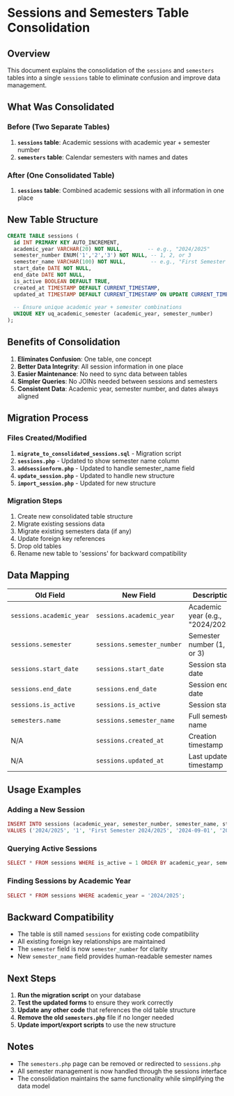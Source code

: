 # Sessions and Semesters Table Consolidation

## Overview
This document explains the consolidation of the `sessions` and `semesters` tables into a single `sessions` table to eliminate confusion and improve data management.

## What Was Consolidated

### Before (Two Separate Tables)
1. **`sessions` table**: Academic sessions with academic year + semester number
2. **`semesters` table**: Calendar semesters with names and dates

### After (One Consolidated Table)
1. **`sessions` table**: Combined academic sessions with all information in one place

## New Table Structure

```sql
CREATE TABLE sessions (
  id INT PRIMARY KEY AUTO_INCREMENT,
  academic_year VARCHAR(20) NOT NULL,        -- e.g., "2024/2025"
  semester_number ENUM('1','2','3') NOT NULL, -- 1, 2, or 3
  semester_name VARCHAR(100) NOT NULL,        -- e.g., "First Semester 2024/2025"
  start_date DATE NOT NULL,
  end_date DATE NOT NULL,
  is_active BOOLEAN DEFAULT TRUE,
  created_at TIMESTAMP DEFAULT CURRENT_TIMESTAMP,
  updated_at TIMESTAMP DEFAULT CURRENT_TIMESTAMP ON UPDATE CURRENT_TIMESTAMP,
  
  -- Ensure unique academic year + semester combinations
  UNIQUE KEY uq_academic_semester (academic_year, semester_number)
);
```

## Benefits of Consolidation

1. **Eliminates Confusion**: One table, one concept
2. **Better Data Integrity**: All session information in one place
3. **Easier Maintenance**: No need to sync data between tables
4. **Simpler Queries**: No JOINs needed between sessions and semesters
5. **Consistent Data**: Academic year, semester number, and dates always aligned

## Migration Process

### Files Created/Modified

1. **`migrate_to_consolidated_sessions.sql`** - Migration script
2. **`sessions.php`** - Updated to show semester name column
3. **`addsessionform.php`** - Updated to handle semester_name field
4. **`update_session.php`** - Updated to handle new structure
5. **`import_session.php`** - Updated for new structure

### Migration Steps

1. Create new consolidated table structure
2. Migrate existing sessions data
3. Migrate existing semesters data (if any)
4. Update foreign key references
5. Drop old tables
6. Rename new table to 'sessions' for backward compatibility

## Data Mapping

| Old Field | New Field | Description |
|-----------|-----------|-------------|
| `sessions.academic_year` | `sessions.academic_year` | Academic year (e.g., "2024/2025") |
| `sessions.semester` | `sessions.semester_number` | Semester number (1, 2, or 3) |
| `sessions.start_date` | `sessions.start_date` | Session start date |
| `sessions.end_date` | `sessions.end_date` | Session end date |
| `sessions.is_active` | `sessions.is_active` | Session status |
| `semesters.name` | `sessions.semester_name` | Full semester name |
| N/A | `sessions.created_at` | Creation timestamp |
| N/A | `sessions.updated_at` | Last update timestamp |

## Usage Examples

### Adding a New Session
```php
INSERT INTO sessions (academic_year, semester_number, semester_name, start_date, end_date, is_active) 
VALUES ('2024/2025', '1', 'First Semester 2024/2025', '2024-09-01', '2024-12-20', 1);
```

### Querying Active Sessions
```php
SELECT * FROM sessions WHERE is_active = 1 ORDER BY academic_year, semester_number;
```

### Finding Sessions by Academic Year
```php
SELECT * FROM sessions WHERE academic_year = '2024/2025';
```

## Backward Compatibility

- The table is still named `sessions` for existing code compatibility
- All existing foreign key relationships are maintained
- The `semester` field is now `semester_number` for clarity
- New `semester_name` field provides human-readable semester names

## Next Steps

1. **Run the migration script** on your database
2. **Test the updated forms** to ensure they work correctly
3. **Update any other code** that references the old table structure
4. **Remove the old `semesters.php`** file if no longer needed
5. **Update import/export scripts** to use the new structure

## Notes

- The `semesters.php` page can be removed or redirected to `sessions.php`
- All semester management is now handled through the sessions interface
- The consolidation maintains the same functionality while simplifying the data model
